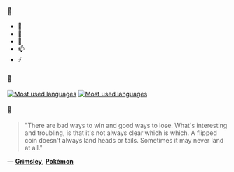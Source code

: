 ### 👋

- 🔭
- 🌱
- 💬
- 📫
- ⚡

#### 🧏

[![Most used languages](https://github-readme-stats-aynah.vercel.app/api/top-langs/?username=aynh&theme=solarized-dark&langs_count=6&layout=compact&hide_title=true)](https://github.com/anuraghazra/github-readme-stats#gh-dark-mode-only)
[![Most used languages](https://github-readme-stats-aynah.vercel.app/api/top-langs/?username=aynh&theme=solarized-light&langs_count=6&layout=compact&hide_title=true)](https://github.com/anuraghazra/github-readme-stats#gh-light-mode-only)

#### 💬

> "There are bad ways to win and good ways to lose. What's interesting and troubling, is that it's not always clear which is which. A flipped coin doesn't always land heads or tails. Sometimes it may never land at all."

&mdash; [**Grimsley**](https://myanimelist.net/character.php?q=Grimsley&cat=character), [**Pokémon**](https://myanimelist.net/search/all?q=Pok%C3%A9mon&cat=all)
